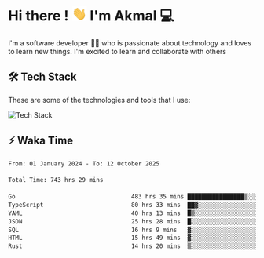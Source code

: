 # Hi there ! <img src="https://github.com/ABSphreak/ABSphreak/blob/master/gifs/Hi.gif" width="30"> I'm Akmal  💻

I'm a software developer 👨‍💻 who is passionate about technology and loves to learn new things. I'm excited to learn and collaborate with others

## 🛠️ Tech Stack

These are some of the technologies and tools that I use:

![Tech Stack](https://skillicons.dev/icons?i=typescript,nodejs,javascript,express,nest,sequelize,go,rabbitmq,python,solidity,react,vue,next,nuxtjs,webpack,vite,tailwindcss,bootstrap,css,scss,html,vercel,firebase,heroku,netlify,docker,postgresql,mongodb,redis,mysql,graphql,git,github,gitlab,vscode,figma,postman,pytorch,tensorflow,bash)

## ⚡ Waka Time
<!--START_SECTION:waka-->

```txt
From: 01 January 2024 - To: 12 October 2025

Total Time: 743 hrs 29 mins

Go                                 483 hrs 35 mins ████████████████▒░░░░░░░░   65.04 %
TypeScript                         80 hrs 33 mins  ██▓░░░░░░░░░░░░░░░░░░░░░░   10.84 %
YAML                               40 hrs 13 mins  █▒░░░░░░░░░░░░░░░░░░░░░░░   05.41 %
JSON                               25 hrs 28 mins  █░░░░░░░░░░░░░░░░░░░░░░░░   03.43 %
SQL                                16 hrs 9 mins   ▓░░░░░░░░░░░░░░░░░░░░░░░░   02.17 %
HTML                               15 hrs 49 mins  ▓░░░░░░░░░░░░░░░░░░░░░░░░   02.13 %
Rust                               14 hrs 20 mins  ▒░░░░░░░░░░░░░░░░░░░░░░░░   01.93 %
```

<!--END_SECTION:waka-->


